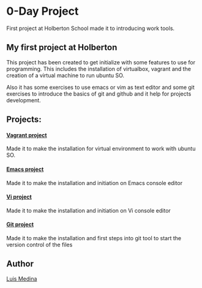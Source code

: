 # 0-Day Project

First project at Holberton School made it to introducing work tools.

## My first project at Holberton

This project has been created to get initialize with some features to use for programming. This includes the installation of virtualbox, vagrant and the creation of a virtual machine to run ubuntu SO.

Also it has some exercises to use emacs or vim as text editor and some git exercises to introduce the basics of git and github and it help for projects development.

## Projects:

#### [Vagrant project](0x00-vagrant)

Made it to make the installation for virtual environment to work with ubuntu SO.

#### [Emacs project](0x01-emacs)

Made it to make the installation and initiation on Emacs console editor

#### [Vi project](0x02-vi)

Made it to make the installation and initiation on Vi console editor

#### [Git project](0x03-git)

Made it to make the installation and first steps into git tool to start the version control of the files

## Author

[Luis Medina](https://github.com/luismedinaeng)
